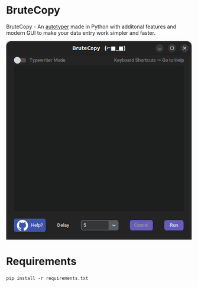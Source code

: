 # BruteCopy
BruteCopy - An <ins>autotyper</ins> made in Python with additonal features and modern GUI to make your data entry work simpler and faster.

![BruteCopy on Linux](https://github.com/slaygun/BruteCopy-AutoTyper/blob/master/screenshots/brutecopyonlinux.png)

# Requirements
```pip install -r requirements.txt```
